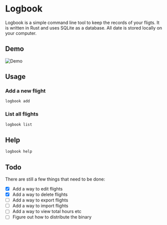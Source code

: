 # Logbook

Logbook is a simple command line tool to keep the records of your fligts. It is written in Rust and uses SQLite as a database. All date is stored locally on your computer.

## Demo

![Demo](/.github/demo.gif)

## Usage

### Add a new flight

```bash
logbook add
```

### List all flights

```bash
logbook list
```

## Help

```bash
logbook help
```

## Todo

There are still a few things that need to be done:

- [x] Add a way to edit flights
- [x] Add a way to delete flights
- [ ] Add a way to export flights
- [ ] Add a way to import flights
- [ ] Add a way to view total hours etc
- [ ] Figure out how to distribute the binary
